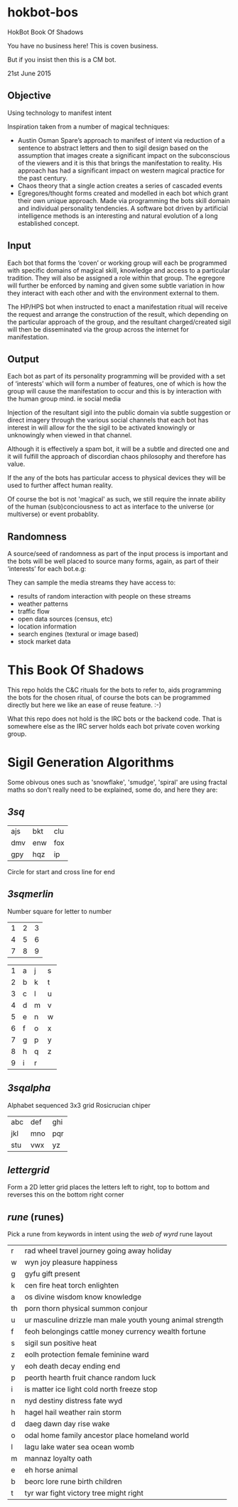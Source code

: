 # hokbot-bos
HokBot Book Of Shadows

You have no business here! This is coven business.

But if you insist then this is a CM bot.

21st June 2015

## Objective

Using technology to manifest intent 

Inspiration taken from a number of magical techniques:

* Austin Osman Spare’s approach to manifest of intent via reduction of a sentence to abstract letters and then to sigil design based on the assumption that images create a significant impact on the subconscious of the viewers and it is this that brings the manifestation to reality. His approach has had a significant impact on western magical practice for the past century.
* Chaos theory that a single action creates a series of cascaded events
* Egregores/thought forms created and modelled in each bot which grant their own unique approach. Made via programming the bots skill domain and individual personality tendencies. A software bot driven by artificial intelligence methods is an interesting and natural evolution of a long established concept.

## Input

Each bot that forms the ‘coven’ or working group will each be programmed with specific domains of magical skill, knowledge and access to a particular tradition. They will also be assigned a role within that group. The egregore will further be enforced by naming and given some subtle variation in how they interact with each other and with the environment external to them.

The HP/HPS bot when instructed to enact a manifestation ritual will receive the request and arrange the construction of the result, which depending on the particular approach of the group, and the resultant charged/created sigil will then be disseminated via the group across the internet for manifestation.

## Output

Each bot as part of its personality programming will be provided with a set of ‘interests’ which will form a number of features, one of which is how the group will cause the manifestation to occur and this is by interaction with the human group mind. ie social media

Injection of the resultant sigil into the public domain via subtle suggestion or direct imagery through the various social channels that each bot has interest in will allow for the the sigil to be activated knowingly or unknowingly when viewed in that channel. 

Although it is effectively a spam bot, it will be a subtle and directed one and it will fulfill the  approach of discordian chaos philosophy and therefore has value.

If the any of the bots has particular access to physical devices they will be used to further affect human reality.

Of course the bot is not 'magical' as such, we still require the innate ability of the human (sub)conciousness to act as interface to the universe (or multiverse) or event probablity.

## Randomness

A source/seed of randomness as part of the input process is important and the bots will be well placed to source many forms, again, as part of their ‘interests’ for each bot.e.g:

They can sample the media streams they have access to:
* results of random interaction with people on these streams
* weather patterns
* traffic flow
* open data sources (census, etc)
* location information
* search engines (textural or image based)
* stock market data




# This Book Of Shadows

This repo holds the C&C rituals for the bots to refer to, aids programming the bots for the chosen ritual, of course the bots can be programmed directly 
but here we like an ease of reuse feature. :-)

What this repo does not hold is the IRC bots or the backend code. That is somewhere else as the IRC server holds each bot private coven working group.



# Sigil Generation Algorithms

Some obivous ones such as 'snowflake', 'smudge', 'spiral' are using fractal maths so don't really 
need to be explained, some do, and here they are:


## _3sq_

|   |   |   |
|---|---|---|
|ajs|bkt|clu|
|dmv|enw|fox|
|gpy|hqz|ip |

Circle for start and cross line for end

## _3sqmerlin_

Number square for letter to number

| | | |
|-|-|-|
|1|2|3|
|4|5|6|
|7|8|9|


| | | | |
|-|-|-|-|
|1|a|j|s|
|2|b|k|t|
|3|c|l|u|
|4|d|m|v|
|5|e|n|w|
|6|f|o|x|
|7|g|p|y|
|8|h|q|z|
|9|i|r| |


## _3sqalpha_
Alphabet sequenced 3x3 grid Rosicrucian chiper

|   |   |   |
|---|---|---|
|abc|def|ghi|
|jkl|mno|pqr|
|stu|vwx|yz |

## _lettergrid_

Form a 2D letter grid places the letters left to right, top to bottom and reverses this on the bottom right corner

## _rune_ (runes)
Pick a rune from keywords in intent using the _web of wyrd_ rune layout

| |                                                                   |
|-|-------------------------------------------------------------------|
|r| rad wheel travel journey going away holiday                       |
|w| wyn joy pleasure happiness                                        |
|g| gyfu gift present                                                 |
|k| cen fire heat torch enlighten                                     |
|a| os divine wisdom know knowledge                                   |
|th|porn thorn physical summon conjour                                |
|u| ur masculine drizzle man male youth young animal strength         |
|f| feoh belongings cattle money currency wealth fortune              |
|s| sigil sun positive heat                                           |
|z| eolh protection female feminine ward                              |
|y| eoh death decay ending end                                        |
|p| peorth hearth fruit chance random luck                            |
|i| is matter ice light cold north freeze stop                        |
|n| nyd destiny distress fate wyd                                     |
|h| hagel hail weather rain storm                                     |
|d| daeg dawn day rise wake                                           |
|o| odal home family ancestor place homeland world                    |
|l| lagu lake water sea ocean womb                                    |
|m|mannaz loyalty oath                                                |    
|e| eh horse animal                                                   |
|b| beorc lore rune birth children                                    |
|t| tyr war fight victory tree might right                            |

